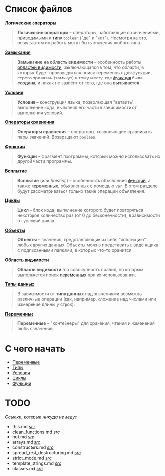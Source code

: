 # Список файлов

**[Логические операторы](boolean_operators.md)**
> **Логические операторы** – операторы, работающие со значениями, приводимыми к [типу](types.md) `boolean` ("да" и "нет"). Несмотря на это, результатом их работы могут быть значения любого типа.

**[Замыкания](closure.md)**
> **Замыкание на область видимости** – особенность работы [областей видимости](scope.md), заключающаяся в том, что области, в которых будет производиться поиск переменных для функции, строго привязан (замкнут) к тому месту, где [функция](functions.md) была **создана**, и никак не зависит от того, где она **вызывается**.

**[Условия](conditions.md)**
> **Условия** – конструкция языка, позволяющая "ветвить" выполнение кода, выполняя его части в зависимости от выполнения условий.

**[Операторы сравнения](equality_operators.md)**
> **Операторы сравнения** – операторы, позволяющие сравнивать пары значений. Возвращают `boolean`.

**[Функции](functions.md)**
> **Функции** – фрагмент программы, который можно использовать из другой части программы.

**[Всплытие](hoisting.md)**
> **Всплытие** (*или hoisting*) – особенность объявления [функций](functions.md), а также [переменных](variables.md), объявленных с помощью `var`. В этом разделе будут рассматриваться только такие операции объявления.

**[Циклы](loops.md)**
> **Цикл** – блок кода, выполнение которого будет повторяться некоторое количество раз (от 0 до бесконечности), в зависимости от условий цикла.

**[Объекты](objects.md)**
> **Объекты** – значения, представляющие из себя "коллекцию" любых других данных. Объекты можно представить в виде ящика с подписанными папками, в которых что-то хранится.

**[Область видимости](scope.md)**
> **Область видимости** это совокупность правил, по которым выполняется поиск [переменных](variables.md) при их использовании.

**[Типы данных](types.md)**
> В зависимости от **типа данных** над значениями возможны различные операции (как, например, сложение над числами или измерение длины у строк).

**[Переменные](variables.md)**
> **Переменные** – "контейнеры" для хранения, чтения и изменения любых значений.

# С чего начать

* [Переменные](variables.md)
* [Типы](types.md)
* [Условия](conditions.md)
* [Циклы](loops.md)
* [Функции](functions.md)

# TODO

*Cсылки, которые никуда не ведут*

* this.md *[src](functions.md)*
* clean_functions.md *[src](functions.md)*
* hof.md *[src](functions.md)*
* arrays.md *[src](loops.md)*
* constructors.md *[src](objects.md)*
* spread_rest_destructuring.md *[src](objects.md)*
* strict_mode.md *[src](scope.md)*
* template_strings.md *[src](types.md)*
* classes.md *[src](types.md)*


